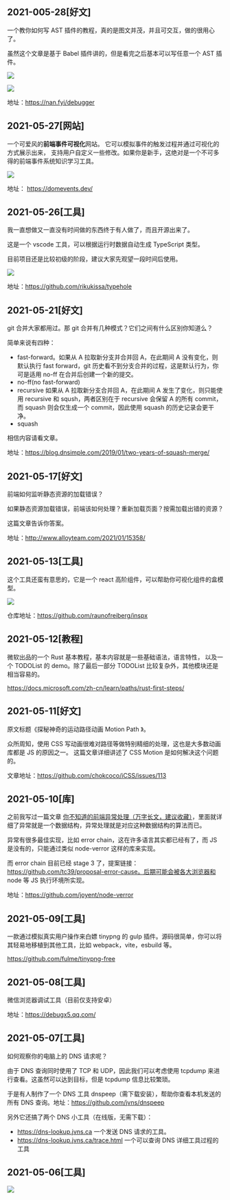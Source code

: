 ## 2021-005-28[好文]

一个教你如何写 AST 插件的教程，真的是图文并茂，并且可交互，做的很用心了。

虽然这个文章是基于 Babel 插件讲的，但是看完之后基本可以写任意一个 AST 插件。

![](https://tva1.sinaimg.cn/large/008i3skNly1gqy9xq7u42j31ii0deaax.jpg)

![](https://tva1.sinaimg.cn/large/008i3skNly1gqy9y89s0ij30x40u00wk.jpg)

地址：https://nan.fyi/debugger

## 2021-05-27[网站]

一个可爱风的**前端事件可视化**网站。 它可以模拟事件的触发过程并通过可视化的方式展示出来， 支持用户自定义一些修改。如果你是新手，这绝对是一个不可多得的前端事件系统知识学习工具。

![](https://tva1.sinaimg.cn/large/008i3skNly1gqvoixh3fzj31370gkjv2.jpg)

地址： https://domevents.dev/

## 2021-05-26[工具]

我一直想做又一直没有时间做的东西终于有人做了，而且开源出来了。

这是一个 vscode 工具，可以根据运行时数据自动生成 TypeScript 类型。

目前项目还是比较初级的阶段，建议大家先观望一段时间后使用。

![](https://tva1.sinaimg.cn/large/008i3skNly1gqvocd9chdg311q0tm7wj.gif)

地址：https://github.com/rikukissa/typehole

## 2021-05-21[好文]

git 合并大家都用过。那 git 合并有几种模式？它们之间有什么区别你知道么？

简单来说有四种：

- fast-forward。如果从 A 拉取新分支并合并回 A，在此期间 A 没有变化，则默认执行 fast forward，git 历史看不到分支合并的过程，这是默认行为，你可是适用 no-ff 在合并后创建一个新的提交。
- no-ff(no fast-forward)
- recursive 如果从 A 拉取新分支合并回 A，在此期间 A 发生了变化，则只能使用 recursive 和 sqush，两者区别在于 recursive 会保留 A 的所有 commit，而 squash 则会仅生成一个 commit，因此使用 squash 的历史记录会更干净。
- squash

相信内容请看文章。

地址：https://blog.dnsimple.com/2019/01/two-years-of-squash-merge/

## 2021-05-17[好文]

前端如何监听静态资源的加载错误？

如果静态资源加载错误，前端该如何处理？重新加载页面？按需加载出错的资源？

这篇文章告诉你答案。

地址：http://www.alloyteam.com/2021/01/15358/

## 2021-05-13[工具]

这个工具还蛮有意思的，它是一个 react 高阶组件，可以帮助你可视化组件的盒模型。

![](https://tva1.sinaimg.cn/large/008i3skNly1gqdazbpqwvj30xc0hi76d.jpg)

仓库地址：https://github.com/raunofreiberg/inspx

## 2021-05-12[教程]

微软出品的一个 Rust 基本教程，基本内容就是一些基础语法，语言特性， 以及一个 TODOList 的 demo。除了最后一部分 TODOList 比较复杂外，其他模块还是相当容易的。

https://docs.microsoft.com/zh-cn/learn/paths/rust-first-steps/

## 2021-05-11[好文]

原文标题《探秘神奇的运动路径动画 Motion Path 》。

众所周知，使用 CSS 写动画很难对路径等做特别精细的处理，这也是大多数动画库都是 JS 的原因之一。 这篇文章详细讲述了 CSS Motion 是如何解决这个问题的。

文章地址：https://github.com/chokcoco/iCSS/issues/113

## 2021-05-10[库]

之前我写过一篇文章 [你不知道的前端异常处理（万字长文，建议收藏）](https://lucifer.ren/blog/2020/10/02/error-catch/)，里面就详细了异常就是一个数据结构，异常处理就是对应这种数据结构的算法而已。

异常有很多最佳实现，比如 error chain，这在许多语言其实都已经有了，而 JS 是没有的，只能通过类似 node-verror 这样的库来实现。

而 error chain 目前已经 stage 3 了，提案链接：https://github.com/tc39/proposal-error-cause。后期可能会被各大浏览器和 node 等 JS 执行环境所实现。

地址：https://github.com/joyent/node-verror

## 2021-05-09[工具]

一款通过模拟真实用户操作来白嫖 tinypng 的 gulp 插件。源码很简单，你可以将其轻易地移植到其他工具，比如 webpack，vite，esbuild 等。

https://github.com/fulme/tinypng-free

## 2021-05-08[工具]

微信浏览器调试工具（目前仅支持安卓）

地址：https://debugx5.qq.com/

## 2021-05-07[工具]

如何观察你的电脑上的 DNS 请求呢？

由于 DNS 查询同时使用了 TCP 和 UDP，因此我们可以考虑使用 tcpdump 来进行查看。这虽然可以达到目标，但是 tcpdump 信息比较繁琐。

于是有人制作了一个 DNS 工具 dnspeep（需下载安装），帮助你查看本机发送的所有 DNS 查询。地址：https://github.com/jvns/dnspeep

另外它还搞了两个 DNS 小工具（在线版，无需下载）：

- https://dns-lookup.jvns.ca 一个发送 DNS 请求的工具。
- https://dns-lookup.jvns.ca/trace.html 一个可以查询 DNS 详细工具过程的工具

## 2021-05-06[工具]

![](https://tva1.sinaimg.cn/large/008i3skNly1gptj6rdktlj30go0esq3y.jpg)
